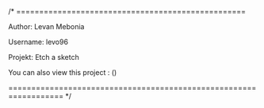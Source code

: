 /* ==================================================

Author: Levan Mebonia


Username: levo96


Projekt: Etch a sketch


You can also view this project : ()



















================================================================== */
